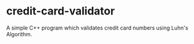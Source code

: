 # credit-card-validator
A simple C++ program which validates credit card numbers using Luhn's Algorithm.
